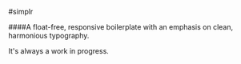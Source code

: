 #simplr

####A float-free, responsive boilerplate with an emphasis on clean, harmonious typography.

It's always a work in progress.

